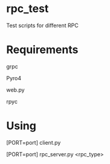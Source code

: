 # rpc_test
Test scripts for different RPC
# Requirements
grpc

Pyro4

web.py

rpyc

# Using
[PORT=port] client.py <rpc type> <clients count> <message len>

[PORT=port] rpc_server.py <rpc_type>


